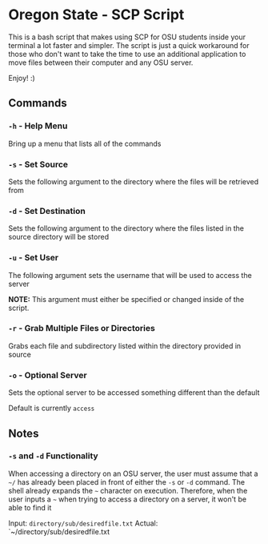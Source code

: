 # Oregon State - SCP Script

This is a bash script that makes using SCP for OSU students inside your terminal a lot faster and simpler. The script is just a quick workaround for those who don't want to take the time to use an additional application to move files between their computer and any OSU server.

Enjoy! :)

## Commands

### `-h` - Help Menu

Bring up a menu that lists all of the commands

### `-s` - Set Source

Sets the following argument to the directory where the files will be retrieved from

### `-d` - Set Destination

Sets the following argument to the directory where the files listed in the source directory will be stored

### `-u` - Set User

The following argument sets the username that will be used to access the server

**NOTE:** This argument must either be specified or changed inside of the script.

### `-r` - Grab Multiple Files or Directories

Grabs each file and subdirectory listed within the directory provided in source

### `-o` - Optional Server

Sets the optional server to be accessed something different than the default

Default is currently `access`

## Notes

### `-s` and `-d` Functionality

When accessing a directory on an OSU server, the user must assume that a `~/` has already been placed in front of either the `-s` or `-d` command.
The shell already expands the `~` character on execution. Therefore, when the user inputs a `~` when trying to access a directory on a server, it won't be able to find it

Input: `directory/sub/desiredfile.txt`
Actual: `~/directory/sub/desiredfile.txt